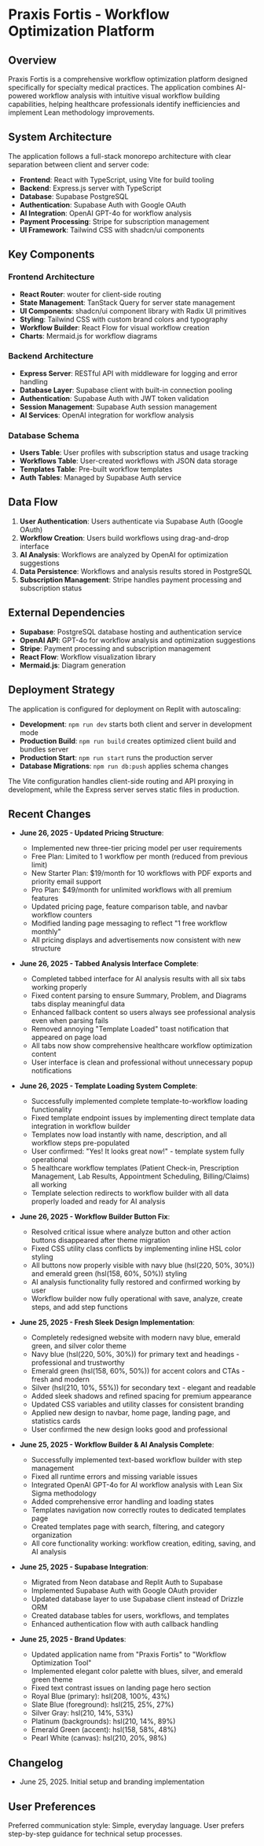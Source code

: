 # Praxis Fortis - Workflow Optimization Platform

## Overview

Praxis Fortis is a comprehensive workflow optimization platform designed specifically for specialty medical practices. The application combines AI-powered workflow analysis with intuitive visual workflow building capabilities, helping healthcare professionals identify inefficiencies and implement Lean methodology improvements.

## System Architecture

The application follows a full-stack monorepo architecture with clear separation between client and server code:

- **Frontend**: React with TypeScript, using Vite for build tooling
- **Backend**: Express.js server with TypeScript
- **Database**: Supabase PostgreSQL 
- **Authentication**: Supabase Auth with Google OAuth
- **AI Integration**: OpenAI GPT-4o for workflow analysis
- **Payment Processing**: Stripe for subscription management
- **UI Framework**: Tailwind CSS with shadcn/ui components

## Key Components

### Frontend Architecture
- **React Router**: wouter for client-side routing
- **State Management**: TanStack Query for server state management
- **UI Components**: shadcn/ui component library with Radix UI primitives
- **Styling**: Tailwind CSS with custom brand colors and typography
- **Workflow Builder**: React Flow for visual workflow creation
- **Charts**: Mermaid.js for workflow diagrams

### Backend Architecture
- **Express Server**: RESTful API with middleware for logging and error handling
- **Database Layer**: Supabase client with built-in connection pooling
- **Authentication**: Supabase Auth with JWT token validation
- **Session Management**: Supabase Auth session management
- **AI Services**: OpenAI integration for workflow analysis

### Database Schema
- **Users Table**: User profiles with subscription status and usage tracking
- **Workflows Table**: User-created workflows with JSON data storage
- **Templates Table**: Pre-built workflow templates
- **Auth Tables**: Managed by Supabase Auth service

## Data Flow

1. **User Authentication**: Users authenticate via Supabase Auth (Google OAuth)
2. **Workflow Creation**: Users build workflows using drag-and-drop interface
3. **AI Analysis**: Workflows are analyzed by OpenAI for optimization suggestions
4. **Data Persistence**: Workflows and analysis results stored in PostgreSQL
5. **Subscription Management**: Stripe handles payment processing and subscription status

## External Dependencies

- **Supabase**: PostgreSQL database hosting and authentication service
- **OpenAI API**: GPT-4o for workflow analysis and optimization suggestions
- **Stripe**: Payment processing and subscription management
- **React Flow**: Workflow visualization library
- **Mermaid.js**: Diagram generation

## Deployment Strategy

The application is configured for deployment on Replit with autoscaling:

- **Development**: `npm run dev` starts both client and server in development mode
- **Production Build**: `npm run build` creates optimized client build and bundles server
- **Production Start**: `npm run start` runs the production server
- **Database Migrations**: `npm run db:push` applies schema changes

The Vite configuration handles client-side routing and API proxying in development, while the Express server serves static files in production.

## Recent Changes

- **June 26, 2025 - Updated Pricing Structure**:
  - Implemented new three-tier pricing model per user requirements
  - Free Plan: Limited to 1 workflow per month (reduced from previous limit)
  - New Starter Plan: $19/month for 10 workflows with PDF exports and priority email support
  - Pro Plan: $49/month for unlimited workflows with all premium features
  - Updated pricing page, feature comparison table, and navbar workflow counters
  - Modified landing page messaging to reflect "1 free workflow monthly"
  - All pricing displays and advertisements now consistent with new structure

- **June 26, 2025 - Tabbed Analysis Interface Complete**: 
  - Completed tabbed interface for AI analysis results with all six tabs working properly
  - Fixed content parsing to ensure Summary, Problem, and Diagrams tabs display meaningful data
  - Enhanced fallback content so users always see professional analysis even when parsing fails
  - Removed annoying "Template Loaded" toast notification that appeared on page load
  - All tabs now show comprehensive healthcare workflow optimization content
  - User interface is clean and professional without unnecessary popup notifications

- **June 26, 2025 - Template Loading System Complete**: 
  - Successfully implemented complete template-to-workflow loading functionality
  - Fixed template endpoint issues by implementing direct template data integration in workflow builder
  - Templates now load instantly with name, description, and all workflow steps pre-populated
  - User confirmed: "Yes! It looks great now!" - template system fully operational
  - 5 healthcare workflow templates (Patient Check-in, Prescription Management, Lab Results, Appointment Scheduling, Billing/Claims) all working
  - Template selection redirects to workflow builder with all data properly loaded and ready for AI analysis

- **June 26, 2025 - Workflow Builder Button Fix**: 
  - Resolved critical issue where analyze button and other action buttons disappeared after theme migration
  - Fixed CSS utility class conflicts by implementing inline HSL color styling
  - All buttons now properly visible with navy blue (hsl(220, 50%, 30%)) and emerald green (hsl(158, 60%, 50%)) styling
  - AI analysis functionality fully restored and confirmed working by user
  - Workflow builder now fully operational with save, analyze, create steps, and add step functions

- **June 25, 2025 - Fresh Sleek Design Implementation**: 
  - Completely redesigned website with modern navy blue, emerald green, and silver color theme
  - Navy blue (hsl(220, 50%, 30%)) for primary text and headings - professional and trustworthy
  - Emerald green (hsl(158, 60%, 50%)) for accent colors and CTAs - fresh and modern
  - Silver (hsl(210, 10%, 55%)) for secondary text - elegant and readable
  - Added sleek shadows and refined spacing for premium appearance
  - Updated CSS variables and utility classes for consistent branding
  - Applied new design to navbar, home page, landing page, and statistics cards
  - User confirmed the new design looks good and professional

- **June 25, 2025 - Workflow Builder & AI Analysis Complete**: 
  - Successfully implemented text-based workflow builder with step management
  - Fixed all runtime errors and missing variable issues
  - Integrated OpenAI GPT-4o for AI workflow analysis with Lean Six Sigma methodology
  - Added comprehensive error handling and loading states
  - Templates navigation now correctly routes to dedicated templates page
  - Created templates page with search, filtering, and category organization
  - All core functionality working: workflow creation, editing, saving, and AI analysis

- **June 25, 2025 - Supabase Integration**: 
  - Migrated from Neon database and Replit Auth to Supabase
  - Implemented Supabase Auth with Google OAuth provider
  - Updated database layer to use Supabase client instead of Drizzle ORM
  - Created database tables for users, workflows, and templates
  - Enhanced authentication flow with auth callback handling

- **June 25, 2025 - Brand Updates**: 
  - Updated application name from "Praxis Fortis" to "Workflow Optimization Tool"
  - Implemented elegant color palette with blues, silver, and emerald green theme
  - Fixed text contrast issues on landing page hero section
  - Royal Blue (primary): hsl(208, 100%, 43%)
  - Slate Blue (foreground): hsl(215, 25%, 27%)
  - Silver Gray: hsl(210, 14%, 53%)  
  - Platinum (backgrounds): hsl(210, 14%, 89%)
  - Emerald Green (accent): hsl(158, 58%, 48%)
  - Pearl White (canvas): hsl(210, 20%, 98%)

## Changelog

- June 25, 2025. Initial setup and branding implementation

## User Preferences

Preferred communication style: Simple, everyday language.
User prefers step-by-step guidance for technical setup processes.